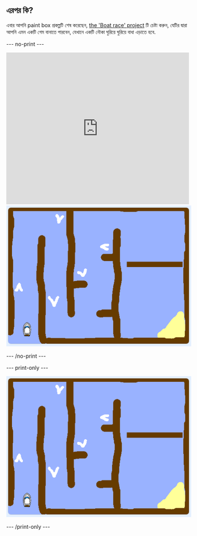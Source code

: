 ## এরপর কি?

এবার আপনি paint box প্রকল্পটি শেষ করেছেন, [the 'Boat race' project](https://projects.raspberrypi.org/en/projects/boat-race?utm_source=pathway&utm_medium=whatnext&utm_campaign=projects) টি চেষ্টা করুন, যেটির দ্বারা আপনি এমন একটি গেম বানাতে পারবেন, যেখানে একটি নৌকা ঘুরিয়ে ঘুরিয়ে বাধা এড়াতে হবে.

\--- no-print \---

<div class="scratch-preview">
  <iframe allowtransparency="true" width="485" height="402" src="https://scratch.mit.edu/projects/embed/276662533/?autostart=false" frameborder="0" scrolling="no"></iframe>
  <img src="images/boat_race_demo.png">
</div>

\--- /no-print \---

\--- print-only \---

![boat race demo](images/boat_race_demo.png)

\--- /print-only \---